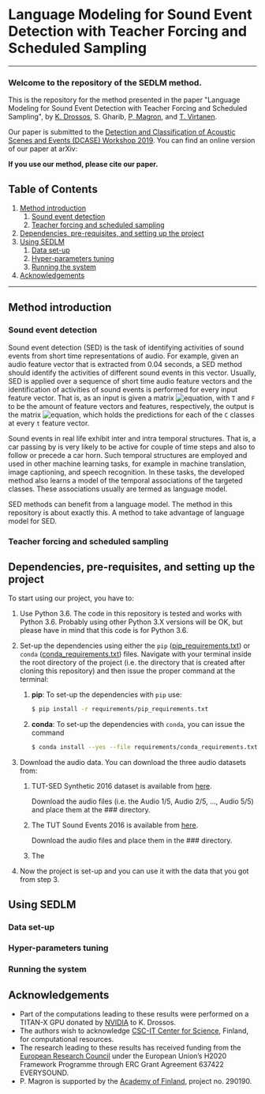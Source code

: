 # Language Modeling for Sound Event Detection with Teacher Forcing and Scheduled Sampling 
***
### Welcome to the repository of the SEDLM method. 

This is the repository for the method presented in the paper 
"Language Modeling for Sound Event Detection with Teacher Forcing and Scheduled Sampling", by 
[K. Drossos](https://tutcris.tut.fi/portal/en/persons/konstantinos-drosos(b1070370-5156-4280-b354-6291618bb965).html), 
S. Gharib,
[P, Magron](http://www.cs.tut.fi/~magron/), 
and 
[T. Virtanen](http://www.cs.tut.fi/~tuomasv/). 

Our paper is submitted to the 
[Detection and Classification of Acoustic Scenes and
Events (DCASE) Workshop 2019](http://dcase.community/workshop2019/index). 
You can find an online version of our paper at arXiv: 

**If you use our method, please cite our paper.**  

## Table of Contents

1. [Method introduction](#method-introduction)
    1. [Sound event detection](#sound-event-detection)
    2. [Teacher forcing and scheduled sampling](#teacher-forcing-and-scheduled-sampling)
2. [Dependencies, pre-requisites,
and setting up the project](#dependencies-pre-requisites-and-setting-up-the-project)
3. [Using SEDLM](#using-sedlm)
    1. [Data set-up](#data-set-up)
    2. [Hyper-parameters tuning](#hyper-parameters-tuning)
    3. [Running the system](#running-the-system)
4. [Acknowledgements](#acknowledgements)

***

## Method introduction

### Sound event detection

Sound event detection (SED) is the task of identifying activities of sound events from
short time representations of audio. For example, given an audio feature vector that
is extracted from 0.04 seconds, a SED method should identify the activities of different
sound events in this vector. Usually, SED is applied over a sequence of short time audio 
feature vectors and the identification of activities of sound events is performed for 
every input feature vector. That is, as an input is given a matrix
![equation](https://latex.codecogs.com/gif.latex?\inline&space;\mathbf{X}\in\mathbb{R}^{T\times&space;F}),
with `T` and `F` to be the amount of feature vectors and features, respectively, the output is the matrix
![equation](https://latex.codecogs.com/gif.latex?\inline&space;\hat{\mathbf{Y}}\in\mathbb{R}^{T\times&space;C}),
which holds the predictions for each of the `C` classes at every `t` feature vector.

Sound events in real life exhibit inter and intra temporal structures. That is, a car passing by
is very likely to be active for couple of time steps and also to follow or precede a car horn. Such
temporal structures are employed and used in other machine learning tasks, for example in machine 
translation, image captioning, and speech recognition. In these tasks, the developed method also learns
a model of the temporal associations of the targeted classes. These associations usually are termed
as language model. 

SED methods can benefit from a language model. The method in this repository is about exactly this. 
A method to take advantage of language model for SED. 
 
### Teacher forcing and scheduled sampling



## Dependencies, pre-requisites, and setting up the project

To start using our project, you have to: 

1. Use Python 3.6. The code in this repository is tested and works with Python 3.6. 
Probably using other Python 3.X versions will be OK, but please have in mind that this code
is for Python 3.6. 

2. Set-up the dependencies using either the ``pip`` ([pip_requirements.txt](requirements/pip_requirements.txt))
or ``conda`` ([conda_requirements.txt](requirements/conda_requirements.txt)) files. 
Navigate with your terminal inside the root directory of the project (i.e. the directory that is
created after cloning this repository) and then issue the proper command at the terminal: 

    1. **pip**: To set-up the dependencies with `pip` use: 
        ```bash
        $ pip install -r requirements/pip_requirements.txt
        ```
    2. **conda**: To set-up the dependencies with `conda`, you can issue the command
        ```bash
        $ conda install --yes --file requirements/conda_requirements.txt
        ```

3. Download the audio data. You can download the three audio datasets from: 

   1. TUT-SED Synthetic 2016 dataset is available
   from [here](http://www.cs.tut.fi/sgn/arg/taslp2017-crnn-sed/index).
   
      Download the audio files (i.e. the Audio 1/5, Audio 2/5, ..., Audio 5/5)
      and place them at the ### directory. 
      
   2. The TUT Sound Events 2016 is available from [here](https://zenodo.org/record/45759#.XRYTYHUzZGo).
   
      Download the audio files and place them in the ### directory. 
      
   3. The 

4. Now the project is set-up and you can use it with the data that you got from step 3. 

## Using SEDLM

### Data set-up

### Hyper-parameters tuning 

### Running the system


## Acknowledgements

* Part of the computations leading to these results were performed on a TITAN-X GPU
donated by [NVIDIA](https://www.nvidia.com/en-us/) to K. Drossos. 
* The authors wish to acknowledge [CSC-IT Center for Science](https://www.csc.fi/), 
Finland, for computational resources. 
* The research leading to these results has received funding from the [European Research 
Council](https://erc.europa.eu/) under the European Union’s H2020 Framework Programme 
through ERC Grant Agreement 637422 EVERYSOUND. 
* P. Magron is supported by the [Academy of Finland](http://www.aka.fi/en), project no. 290190.
